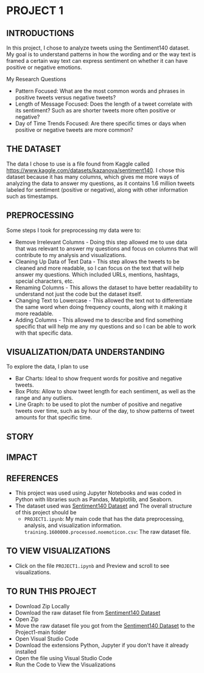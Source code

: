 # PROJECT 1

## INTRODUCTIONS
In this project, I chose to analyze tweets using the Sentiment140 dataset. My goal is to understand patterns in how the wording and or the way text is framed a certain way text can express sentiment on whether it can have positive or negative emotions.

My Research Questions
- Pattern Focused: What are the most common words and phrases in positive tweets versus negative tweets?
- Length of Message Focused: Does the length of a tweet correlate with its sentiment? Such as are shorter tweets more often positive or negative?
- Day of Time Trends Focused: Are there specific times or days when positive or negative tweets are more common? 

## THE DATASET
The data I chose to use is a file found from Kaggle called https://www.kaggle.com/datasets/kazanova/sentiment140. I chose this dataset because it has many columns, which gives me more ways of analyzing the data to answer my questions, as it contains 1.6 million tweets labeled for sentiment (positive or negative), along with other information such as timestamps.

## PREPROCESSING
Some steps I took for preprocessing my data were to:
- Remove Irrelevant Columns - Doing this step allowed me to use data that was relevant to answer my questions and focus on columns that will contribute to my analysis and visualizations.
- Cleaning Up Data of Text Data - This step allows the tweets to be cleaned and more readable, so I can focus on the text that will help answer my questions. Which included URLs, mentions, hashtags, special characters, etc.
- Renaming Columns - This allows the dataset to have better readability to understand not just the code but the dataset itself.
- Changing Text to Lowercase - This allowed the text not to differentiate the same word when doing frequency counts, along with it making it more readable.
- Adding Columns - This allowed me to describe and find something specific that will help me any my questions and so I can be able to work with that specific data.

## VISUALIZATION/DATA UNDERSTANDING
To explore the data, I plan to use
- Bar Charts: Ideal to show frequent words for positive and negative tweets.
- Box Plots: Allow to show tweet length for each sentiment, as well as the range and any outliers.
- Line Graph: to be used to plot the number of positive and negative tweets over time, such as by hour of the day, to show patterns of tweet amounts for that specific time.

## STORY


## IMPACT


## REFERENCES
- This project was used using Jupyter Notebooks and was coded in Python with libraries such as Pandas, Matplotlib, and Seaborn.
- The dataset used was [Sentiment140 Dataset](https://www.kaggle.com/datasets/kazanova/sentiment140) and The overall structure of this project should be
  *  `PROJECT1.ipynb`: My main code that has the data preprocessing, analysis, and visualization information.
 `training.1600000.processed.noemoticon.csv`: The raw dataset file.

## TO VIEW VISUALIZATIONS 
- Click on the file `PROJECT1.ipynb` and Preview and scroll to see visualizations.

## TO RUN THIS PROJECT
- Download Zip Locally
- Download the raw dataset file from [Sentiment140 Dataset](https://www.kaggle.com/datasets/kazanova/sentiment140)
- Open Zip
- Move the raw dataset file you got from the [Sentiment140 Dataset](https://www.kaggle.com/datasets/kazanova/sentiment140)
to the Project1-main folder
- Open Visual Studio Code
- Download the extensions Python, Jupyter if you don't have it already installed
- Open the file using Visual Studio Code
- Run the Code to View the Visualizations



